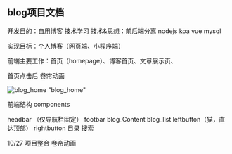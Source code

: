 ## blog项目文档
开发目的：自用博客 技术学习
技术&思想：前后端分离 nodejs koa vue mysql

实现目标：个人博客（网页端、小程序端）

前端主要工作：首页（homepage）、博客首页、文章展示页、


首页点击后 卷帘动画

![blog_home](../../Blog%20file/设计原型/blog-首页.png) "blog_home"

前端结构 components 

headbar （仅导航栏固定）
footbar
blog_Content
blog_list
leftbutton（猫，直达顶部）
rightbutton 目录 搜索

10/27 项目整合 卷帘动画